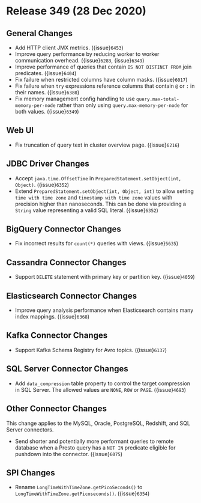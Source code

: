 # Release 349 (28 Dec 2020)

## General Changes

* Add HTTP client JMX metrics. ({issue}`6453`)
* Improve query performance by reducing worker to worker communication overhead. ({issue}`6283`, {issue}`6349`)
* Improve performance of queries that contain `IS NOT DISTINCT FROM` join predicates. ({issue}`6404`)
* Fix failure when restricted columns have column masks. ({issue}`6017`)
* Fix failure when `try` expressions reference columns that contain `@` or `:` in their names. ({issue}`6380`)
* Fix memory management config handling to use `query.max-total-memory-per-node`
  rather than only using `query.max-memory-per-node` for both values. ({issue}`6349`)

## Web UI

* Fix truncation of query text in cluster overview page. ({issue}`6216`)

## JDBC Driver Changes

* Accept `java.time.OffsetTime` in `PreparedStatement.setObject(int, Object)`. ({issue}`6352`)
* Extend `PreparedStatement.setObject(int, Object, int)` to allow setting `time with time zone` and `timestamp with time zone` 
  values with precision higher than nanoseconds. This can be done via providing a `String` value representing a valid SQL literal. ({issue}`6352`)
  
## BigQuery Connector Changes

* Fix incorrect results for `count(*)` queries with views. ({issue}`5635`)

## Cassandra Connector Changes

* Support `DELETE` statement with primary key or partition key. ({issue}`4059`)

## Elasticsearch Connector Changes

* Improve query analysis performance when Elasticsearch contains many index mappings. ({issue}`6368`)

## Kafka Connector Changes

* Support Kafka Schema Registry for Avro topics. ({issue}`6137`)

## SQL Server Connector Changes

* Add `data_compression` table property to control the target compression in SQL Server.
  The allowed values are `NONE`, `ROW` or `PAGE`. ({issue}`4693`)

## Other Connector Changes

This change applies to the MySQL, Oracle, PostgreSQL, Redshift, and SQL Server connectors.

* Send shorter and potentially more performant queries to remote database when a Presto query has a `NOT IN`
  predicate eligible for pushdown into the connector. ({issue}`6075`)

## SPI Changes

* Rename `LongTimeWithTimeZone.getPicoSeconds()` to `LongTimeWithTimeZone.getPicoseconds()`. ({issue}`6354`)
